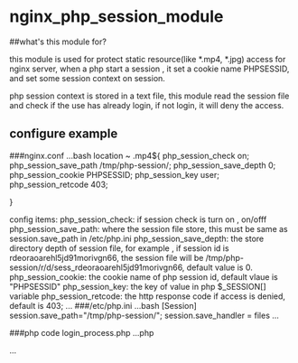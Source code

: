 # nginx_php_session_module

##what's this module for?

this module is used for protect static resource(like *.mp4, *.jpg) access for nginx server, 
when a php start a session , it set a cookie name PHPSESSID, and set some session context on session.


php session context is stored in a text file, this module read the session file and check if the use has
already login, if not login, it will deny the access.

## configure example

###nginx.conf
...bash
location ~ \.mp4${
  php_session_check on;
  php_session_save_path /tmp/php-session/;
  php_session_save_depth 0;
  php_session_cookie  PHPSESSID;
  php_session_key  user;
  php_session_retcode 403;

}

config items:
php_session_check:  if session check is turn on ,  on/offf
php_session_save_path:  where the session file store, this must be same as session.save_path in /etc/php.ini
php_session_save_depth: the store directory depth of session file, for example , if session id is rdeoraoarehl5jd91morivgn66,
                        the session file will be /tmp/php-session/r/d/sess_rdeoraoarehl5jd91morivgn66, default value is 0.
php_session_cookie:     the cookie name of php session id, default vlaue is "PHPSESSID"
php_session_key:        the key of value in php $_SESSION[] variable
php_session_retcode:    the http response code if access is denied, default is 403;
...
###/etc/php.ini
...bash
[Session]
session.save_path="/tmp/php-session/";
session.save_handler = files
...

###php code
login_process.php
...php
<?php
  $id = $_REQUEST["id"];
  $passwd = $_REQUEST["passwd"];
  
  if( check_user_login( $id, $passwd ) )
    die( "invalid user/pass!" );
  
  session_start();
  $_SESSION["user"] = $id;  // the 'user' is same  php_session_key in nginx.conf
  header( "Location: /user_profile.php" );
?>
...
